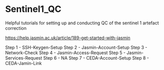 # Sentinel1_QC
Helpful tutorials for setting up and conducting QC of the sentinel 1 artefact correction

https://help.jasmin.ac.uk/article/189-get-started-with-jasmin

Step 1 - SSH-Keygen-Setup
Step 2 - Jasmin-Account-Setup
Step 3 - Network-Check
Step 4 - Jasmin-Access-Request
Step 5 - Jasmin-Services-Request
Step 6 - NA
Step 7 - CEDA-Account-Setup
Step 8 - CEDA-Jamin-Link
